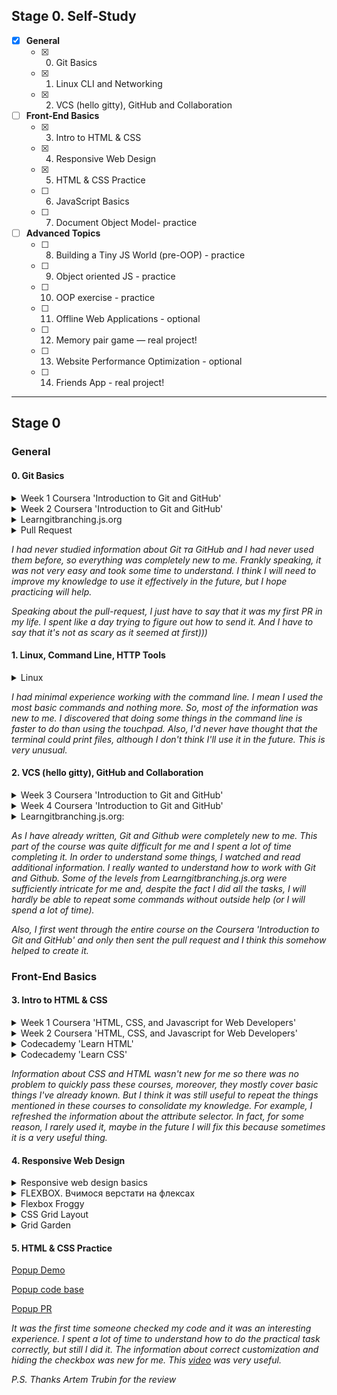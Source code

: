 ## Stage 0. Self-Study

- [X] **General**
    - [X] 0. Git Basics
    - [X] 1. Linux CLI and Networking
    - [X] 2. VCS (hello gitty), GitHub and Collaboration

- [ ] **Front-End Basics**  
    - [X] 3. Intro to HTML & CSS
    - [X] 4. Responsive Web Design
    - [X] 5. HTML & CSS Practice
    - [ ] 6. JavaScript Basics
    - [ ] 7. Document Object Model- practice

- [ ] **Advanced Topics** 
    - [ ] 8. Building a Tiny JS World (pre-OOP) - practice
    - [ ] 9. Object oriented JS - practice
    - [ ] 10. OOP exercise - practice
    - [ ] 11. Offline Web Applications - optional
    - [ ] 12. Memory pair game — real project!
    - [ ] 13. Website Performance Optimization - optional
    - [ ] 14. Friends App - real project!

---

## Stage 0
### General

#### 0. Git Basics

<details>
<summary> Week 1 Coursera 'Introduction to Git and GitHub' </summary>

!['Introduction to Git and GitHub'](https://github.com/Halv27/kottans-frontend/blob/main/git%20basics/coursera_week-1%2B2/coursera_week-1.png)
!['Introduction to Git and GitHub'](https://github.com/Halv27/kottans-frontend/blob/main/git%20basics/coursera_week-1%2B2/coursera_week-1.2.png)

</details>

<details>
<summary> Week 2 Coursera 'Introduction to Git and GitHub' </summary>

!['Introduction to Git and GitHub'](https://github.com/Halv27/kottans-frontend/blob/main/git%20basics/coursera_week-1%2B2/coursera_week-2.png)
!['Introduction to Git and GitHub'](https://github.com/Halv27/kottans-frontend/blob/main/git%20basics/coursera_week-1%2B2/coursera_week-2.2.png)

</details>

<details>
<summary> Learngitbranching.js.org </summary>

![Learngitbranching](https://github.com/Halv27/kottans-frontend/blob/main/git%20basics/learngitbranching/basics.png)
![Learngitbranching](https://github.com/Halv27/kottans-frontend/blob/main/git%20basics/learngitbranching/push_and_pull.png)

</details>

<details>
<summary> Pull Request </summary>
    
[PR](https://github.com/kottans/mock-repo/pull/910)

</details>

*I had never studied information about Git та GitHub and I had never used them before, so everything was completely new to me. Frankly speaking, it was not very easy and took some time to understand. I think I will need to improve my knowledge to use it effectively in the future, but I hope practicing will help.*

*Speaking about the pull-request, I just have to say that it was my first PR in my life. I spent like a day trying to figure out how to send it.
And I have to say that it's not as scary as it seemed at first)))*



#### 1. Linux, Command Line, HTTP Tools

<details>
<summary> Linux </summary>

![Quiz](https://github.com/Halv27/kottans-frontend/blob/main/task_linux_cli/linux_1.png)
![Quiz](https://github.com/Halv27/kottans-frontend/blob/main/task_linux_cli/linux_2.png)
![Quiz](https://github.com/Halv27/kottans-frontend/blob/main/task_linux_cli/linux_3.png)
![Quiz](https://github.com/Halv27/kottans-frontend/blob/main/task_linux_cli/linux_4.png)

</details>

*I had minimal experience working with the command line. I mean I used the most basic commands and nothing more. So, most of the information was new to me. I discovered that doing some things in the command line is faster to do than using the touchpad. Also, I'd never have thought that the terminal could print files, although I don't think I'll use it in the future. This is very unusual.*  


#### 2. VCS (hello gitty), GitHub and Collaboration

<details>
<summary> Week 3 Coursera 'Introduction to Git and GitHub' </summary>

!['Introduction to Git and GitHub'](https://github.com/Halv27/kottans-frontend/blob/main/task_git_collaboration/coursera_week_3%2B4/coursera_week-3.png)
!['Introduction to Git and GitHub'](https://github.com/Halv27/kottans-frontend/blob/main/task_git_collaboration/coursera_week_3%2B4/coursera_week-3.2.png)
!['Introduction to Git and GitHub'](https://github.com/Halv27/kottans-frontend/blob/main/task_git_collaboration/coursera_week_3%2B4/coursera_week-3.3.png)
!['Introduction to Git and GitHub'](https://github.com/Halv27/kottans-frontend/blob/main/task_git_collaboration/coursera_week_3%2B4/coursera_week-3.4.png)

</details>

<details>
<summary> Week 4 Coursera 'Introduction to Git and GitHub' </summary>

!['Introduction to Git and GitHub'](https://github.com/Halv27/kottans-frontend/blob/main/task_git_collaboration/coursera_week_3%2B4/coursera_week-4.png)
!['Introduction to Git and GitHub'](https://github.com/Halv27/kottans-frontend/blob/main/task_git_collaboration/coursera_week_3%2B4/coursera_week-4.2.png)
!['Introduction to Git and GitHub'](https://github.com/Halv27/kottans-frontend/blob/main/task_git_collaboration/coursera_week_3%2B4/coursera_week-4.3.png)
!['Introduction to Git and GitHub'](https://github.com/Halv27/kottans-frontend/blob/main/task_git_collaboration/coursera_week_3%2B4/coursera_week-4.4.png)

</details>

<details>
<summary> Learngitbranching.js.org: </summary>

![Learngitbranching](https://github.com/Halv27/kottans-frontend/blob/main/task_git_collaboration/learngitbranching/1.png)
![Learngitbranching](https://github.com/Halv27/kottans-frontend/blob/main/task_git_collaboration/learngitbranching/2.png)

</details>

*As I have already written, Git and Github were completely new to me. This part of the course was quite difficult for me and I spent a lot of time completing it. In order to understand some things, I watched and read additional information. I really wanted to understand how to work with Git and Github. Some of the levels from Learngitbranching.js.org were sufficiently intricate for me and, despite the fact I did all the tasks, I will hardly be able to repeat some commands without outside help (or I will spend a lot of time).*

*Also, I first went through the entire course on the Coursera 'Introduction to Git and GitHub' and only then sent the pull request and I think this somehow helped to create it.*



### Front-End Basics

#### 3. Intro to HTML & CSS

<details>
<summary> Week 1 Coursera 'HTML, CSS, and Javascript for Web Developers' </summary>

![Week 1 Coursera 'HTML, CSS, and Javascript for Web Developers'](https://github.com/Halv27/kottans-frontend/blob/main/task_html_css_intro/coursera_week1(1).png)
![Week 1 Coursera 'HTML, CSS, and Javascript for Web Developers'](https://github.com/Halv27/kottans-frontend/blob/main/task_html_css_intro/coursera_week1(2).png)

</details>

<details>
<summary> Week 2 Coursera 'HTML, CSS, and Javascript for Web Developers' </summary>

![Week 2 Coursera 'HTML, CSS, and Javascript for Web Developers'](https://github.com/Halv27/kottans-frontend/blob/main/task_html_css_intro/coursera_week2.png)

</details>

<details>
<summary> Codecademy 'Learn HTML'  </summary>

![html](https://github.com/Halv27/kottans-frontend/blob/main/task_html_css_intro/codecademy_html.png)
 
 </details>

<details>
<summary> Codecademy 'Learn CSS' </summary>

![css](https://github.com/Halv27/kottans-frontend/blob/main/task_html_css_intro/codecademy_css.png)
 
 </details>

*Information about CSS and HTML wasn't new for me so there was no problem to quickly pass these courses, moreover, they mostly cover basic things I've already known. But I think it was still useful to repeat the things mentioned in these courses to consolidate my knowledge. For example, I refreshed the information about the attribute selector. In fact, for some reason, I rarely used it, maybe in the future I will fix this because sometimes it is a very useful thing.* 


#### 4. Responsive Web Design

<details>
<summary> Responsive web design basics </summary>
</br>
Most of the information that was given in the article was familiar to me, but there were things that I didn’t know. 

It was useful to read how to solve the problem of the scrollbar appearing when the image has fixed dimensions and if it is larger than the viewing window. A common way to deal with this problem is to give all images a max-width of 100%. But as it was written, it is generally safer to add the following to the stylesheet:
    
>img {
  max-width: 100%;
  display: block;
}
    
Also, it was mentioned it’s better to still use the width and height attributes on the <img> tag. This is because modern browsers will use this information to reserve space for the image before it loads in. This will help to avoid layout shifts as content loads.

</details>

<details>

<summary> FLEXBOX. Вчимося верстати на флексах </summary>
</br>
I really like Zhenia's videos and how he explains. I discovered a lot of useful information for myself after watching his videos. Also It's very cool he gave his cheat sheet about Flexbox features and practice tasks to consolidate the material for his viewers.

These features I studied: flex-basis, flex-grow, flex-shink, flex etc. 

Interesting was the speaker's decision to indent between 2 columns (total indent 16 pixels) using such properties:
>`.columns__row {
margin: 0px -8px;
}` 

>`.columns__column {
padding: 0px 8px;
}`  
    
I think most of what was mentioned in the video I will use in the future.
![CSS Flexbox](https://github.com/Halv27/kottans-frontend/blob/main/task_adaptive_web%20design/flexbox.png)

I also found this article ([11 things I learned reading the flexbox spec](https://medium.com/hackernoon/11-things-i-learned-reading-the-flexbox-spec-5f0c799c776b)) very useful. It contains a lot of practical information and that's very cool (the only minus is that the background of the article is bright green and it's difficult to read it). For example, 
>What I didn’t know until now is that I generally only want one of three combinations:
> * If I want an item to squish in a bit if there isn’t enough room, but not to stretch any wider than it needs to: flex: 0 1 auto
> * If my flex item should stretch to fill the available space and squish in a bit if there’s not enough room: flex: 1 1 auto
> * If my item should not flex at all: flex: 0 0 auto

</details>

<details>
<summary> Flexbox Froggy </summary>
</br>

It's a cool game to remember Flexbox. I've played it before, but I also liked it this time. 

[Flexbox Froggy](https://github.com/Halv27/kottans-frontend/blob/main/task_adaptive_web%20design/Flexbox%20Froggy.png)

</details>

<details>
<summary> CSS Grid Layout </summary>
</br>
Zhenia explained grids quite clearly. It was great to get a cheat sheet because it is difficult to remember all the properties of the grids at the beginning (especially when we are not talking about the most basic and often used values). By the way, abbreviations used in grids remain quite difficult for me to remember and it is easier to write them completely. 

There were things that were quite new for me: auto-fill, auto-fit, grid-areas etc. 

![CSS Grid](https://github.com/Halv27/kottans-frontend/blob/main/task_adaptive_web%20design/grid.png)

</details>

<details>
<summary> Grid Garden </summary>
</br>

It was a quite useful game to establish the basic Grid's properties. I've played it before, and it was fun to do it again. 

[Grid Garden](https://github.com/Halv27/kottans-frontend/blob/main/task_adaptive_web%20design/Grid%20Garden.png)

</details>

#### 5. HTML & CSS Practice
[Popup Demo](https://halv27.github.io/html-css-practice-popup/) 

[Popup code base](https://github.com/Halv27/html-css-practice-popup) 

[Popup PR](https://github.com/kottans/frontend-2022-homeworks/pull/152) 

*It was the first time someone checked my code and it was an interesting experience. I spent a lot of time to understand how to do the practical task correctly, but still I did it. The information about correct customization and hiding the checkbox was new for me. This [video](https://www.youtube.com/watch?v=E6kLaaQFctU) was very useful.*

*P.S. Thanks Artem Trubin for the review*
